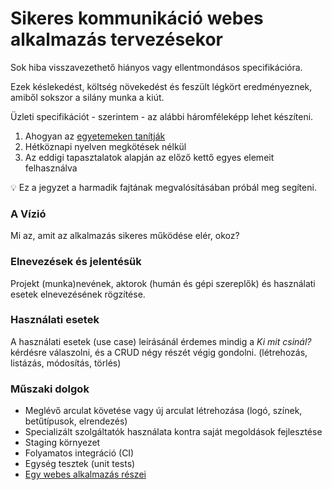 # Sikeres kommunikáció webes alkalmazás tervezésekor

Sok hiba visszavezethető hiányos vagy ellentmondásos specifikációra.

Ezek késlekedést, költség növekedést és feszült légkört eredményeznek,
amiből sokszor a silány munka a kiút.

Üzleti specifikációt - szerintem - az alábbi háromféleképp lehet készíteni.

1. Ahogyan az [egyetemeken tanítják](https://inf.mit.bme.hu/sites/default/files/materials/category/kateg%C3%B3ria/oktat%C3%A1s/doktorandusz-t%C3%A1rgyak/szoftver-verifik%C3%A1ci%C3%B3-%C3%A9s-valid%C3%A1ci%C3%B3/11/SZVV_EA02_kovetelmenyek.pdf)
2. Hétköznapi nyelven megkötések nélkül
3. Az eddigi tapasztalatok alapján az előző kettő egyes elemeit felhasználva

:bulb: Ez a jegyzet a harmadik fajtának megvalósításában próbál meg segíteni.

### A Vízió

Mi az, amit az alkalmazás sikeres működése elér, okoz?

### Elnevezések és jelentésük

Projekt (munka)nevének, aktorok (humán és gépi szereplők) és használati esetek elnevezésének rögzítése.

### Használati esetek

A használati esetek (use case) leírásánál érdemes mindig a _Ki mit csinál?_ kérdésre válaszolni,
és a CRUD négy részét végig gondolni. (létrehozás, listázás, módosítás, törlés)

### Műszaki dolgok

- Meglévő arculat követése vagy új arculat létrehozása (logó, színek, betűtípusok, elrendezés)
- Specializált szolgáltatók használata kontra saját megoldások fejlesztése
- Staging környezet
- Folyamatos integráció (CI)
- Egység tesztek (unit tests)
- [Egy webes alkalmazás részei](https://github.com/szepeviktor/debian-server-tools/blob/master/webserver/PHP-development.md#parts-of-an-application)
